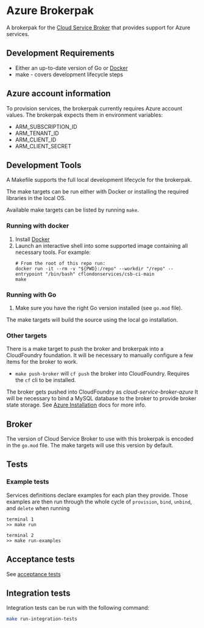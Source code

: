 # Azure Brokerpak

A brokerpak for the [Cloud Service Broker](https://github.com/pivotal/cloud-service-broker) that provides support for Azure services.

## Development Requirements

* Either an up-to-date version of Go or [Docker](https://docs.docker.com/get-docker/)
* make - covers development lifecycle steps

## Azure account information

To provision services, the brokerpak currently requires Azure account values. The brokerpak expects them in environment variables:

* ARM_SUBSCRIPTION_ID
* ARM_TENANT_ID
* ARM_CLIENT_ID
* ARM_CLIENT_SECRET

## Development Tools

A Makefile supports the full local development lifecycle for the brokerpak.

The make targets can be run either with Docker or installing the required libraries in the local OS.

Available make targets can be listed by running `make`.

### Running with docker

1. Install [Docker](https://docs.docker.com/get-docker/)
2. Launch an interactive shell into some supported image containing all necessary tools. For example:
   ```
   # From the root of this repo run:
   docker run -it --rm -v "${PWD}:/repo" --workdir "/repo" --entrypoint "/bin/bash" cflondonservices/csb-ci-main
   make
   ```

### Running with Go

1. Make sure you have the right Go version installed (see `go.mod` file).

The make targets will build the source using the local go installation.

### Other targets

There is a make target to push the broker and brokerpak into a CloudFoundry foundation. It will be necessary to manually configure a few items for the broker to work.

- `make push-broker` will `cf push` the broker into CloudFoundry. Requires the `cf` cli to be installed.

The broker gets pushed into CloudFoundry as *cloud-service-broker-azure*  It will be necessary to bind a MySQL database to the broker to provide broker state storage. See [Azure Installation](./docs/azure-installation.md) docs for more info.

## Broker
The version of Cloud Service Broker to use with this brokerpak is encoded in the `go.mod` file.
The make targets will use this version by default.

## Tests

### Example tests

Services definitions declare examples for each plan they provide. Those examples are then run through the whole cycle of `provision`, `bind`, `unbind`, and `delete` when running

```
terminal 1
>> make run

terminal 2
>> make run-examples
```

## Acceptance tests

See [acceptance tests](acceptance-tests/README.md)

## Integration tests

Integration tests can be run with the following command:

```bash
make run-integration-tests
```

